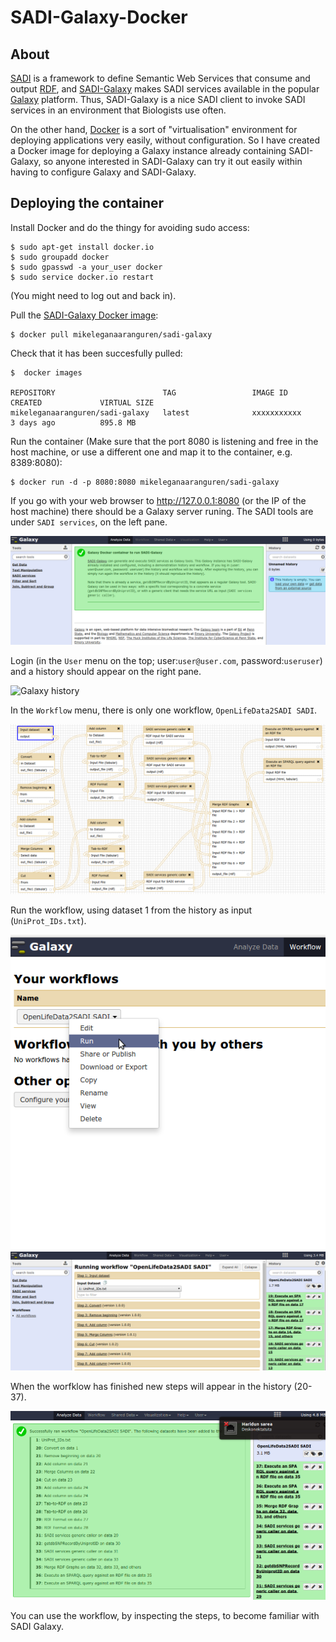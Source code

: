 SADI-Galaxy-Docker
==================

About
-----

[SADI](http://sadiframework.org/content/about-sadi/) is a framework to define Semantic Web Services that consume and output [RDF](http://www.w3.org/standards/techs/rdf), and [SADI-Galaxy](https://github.com/mikel-egana-aranguren/SADI-Galaxy) makes SADI services available in the popular [Galaxy](http://galaxyproject.org/) platform. Thus, SADI-Galaxy is a nice SADI client to invoke SADI services in an environment that Biologists use often.

On the other hand, [Docker](http://www.docker.com/whatisdocker/) is a sort of "virtualisation" environment for deploying applications very easily, without configuration. So I have created a Docker image for deploying a Galaxy instance already containing SADI-Galaxy, so anyone interested in SADI-Galaxy can try it out easily within having to configure Galaxy and SADI-Galaxy.   

Deploying the container
-----------------------

Install Docker and do the thingy for avoiding sudo access: 

```
$ sudo apt-get install docker.io
$ sudo groupadd docker
$ sudo gpasswd -a your_user docker
$ sudo service docker.io restart
```

(You might need to log out and back in).

Pull the [SADI-Galaxy Docker image](https://registry.hub.docker.com/u/mikeleganaaranguren/sadi-galaxy):

```
$ docker pull mikeleganaaranguren/sadi-galaxy
```

Check that it has been succesfully pulled:

```
$  docker images

REPOSITORY                        TAG                 IMAGE ID            CREATED             VIRTUAL SIZE
mikeleganaaranguren/sadi-galaxy   latest              xxxxxxxxxxx        3 days ago          895.8 MB
```

Run the container (Make sure that the port 8080 is listening and free in the host machine, or use a different one and map it to the container, e.g. 8389:8080):

```
$ docker run -d -p 8080:8080 mikeleganaaranguren/sadi-galaxy
```

If you go with your web browser to http://127.0.0.1:8080 (or the IP of the host machine) there should be a Galaxy server runing. The SADI tools are under `SADI services`, on the left pane.

![Galaxy main](galaxy_main.png)

Login (in the `User` menu on the top; user:`user@user.com`, password:`useruser`) and a history should appear on the right pane.

![Galaxy history](galaxy_history.png)

In the `Workflow` menu, there is only one workflow, `OpenLifeData2SADI SADI`.

![Galaxy workflow](workflow_screen.png)

Run the workflow, using dataset 1 from the history as input (`UniProt_IDs.txt`).

![Galaxy workflow](workflow.png)
![Galaxy run workflow](run_workflow.png)

When the worfklow has finished new steps will appear in the history (20-37).

![Galaxy workflow done](workflow_done.png)

You can use the workflow, by inspecting the steps, to become familiar with SADI Galaxy.












